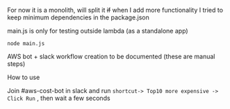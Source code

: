 For now it is a monolith, will split it ~~if~~ when I add more functionality
I tried to keep minimum dependencies in the package.json

main.js is only for testing outside lambda (as a standalone app)
```
node main.js
```
AWS bot + slack workflow creation to be documented (these are manual steps)

How to use

Join #aws-cost-bot in slack and run `shortcut-> Top10 more expensive -> Click Run` , then wait a few seconds